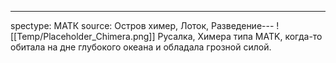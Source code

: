 ---
spectype: МАТК
source: Остров химер, Лоток, Разведение---
![[Temp/Placeholder_Chimera.png]]
Русалка, Химера типа MATK, когда-то обитала на дне глубокого океана и обладала грозной силой.
